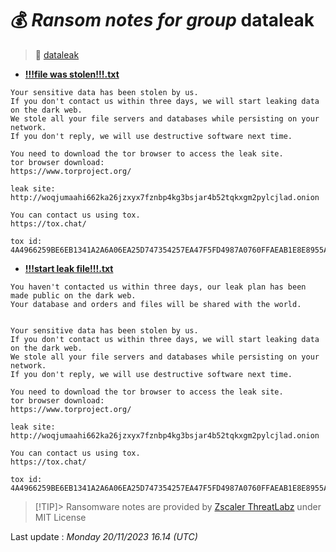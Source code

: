 # 💰 _Ransom notes for group_ dataleak
> 🔗 [dataleak](group/dataleak)
* **[!!!file was stolen!!!.txt](https://ransomware.live/ransomware_notes/dataleak/!!!file%20was%20stolen!!!.txt)**

```
Your sensitive data has been stolen by us.
If you don't contact us within three days, we will start leaking data on the dark web.
We stole all your file servers and databases while persisting on your network.
If you don't reply, we will use destructive software next time.

You need to download the tor browser to access the leak site.
tor browser download:
https://www.torproject.org/

leak site:
http://woqjumaahi662ka26jzxyx7fznbp4kg3bsjar4b52tqkxgm2pylcjlad.onion

You can contact us using tox.
https://tox.chat/

tox id:
4A4966259BE6EB1341A2A6A06EA25D747354257EA47F5FD4987A0760FFAEAB1E8E8955A0354F

```
* **[!!!start leak file!!!.txt](https://ransomware.live/ransomware_notes/dataleak/!!!start%20leak%20file!!!.txt)**

```
You haven't contacted us within three days, our leak plan has been made public on the dark web.
Your database and orders and files will be shared with the world.


Your sensitive data has been stolen by us.
If you don't contact us within three days, we will start leaking data on the dark web.
We stole all your file servers and databases while persisting on your network.
If you don't reply, we will use destructive software next time.

You need to download the tor browser to access the leak site.
tor browser download:
https://www.torproject.org/

leak site:
http://woqjumaahi662ka26jzxyx7fznbp4kg3bsjar4b52tqkxgm2pylcjlad.onion

You can contact us using tox.
https://tox.chat/

tox id:
4A4966259BE6EB1341A2A6A06EA25D747354257EA47F5FD4987A0760FFAEAB1E8E8955A0354F

```


> [!TIP]> Ransomware notes are provided by [Zscaler ThreatLabz](https://github.com/threatlabz/ransomware_notes) under MIT License
> 




Last update : _Monday 20/11/2023 16.14 (UTC)_

